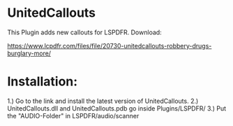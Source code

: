 # UnitedCallouts

This Plugin adds new callouts for LSPDFR. Download: 

https://www.lcpdfr.com/files/file/20730-unitedcallouts-robbery-drugs-burglary-more/

# Installation:

1.) Go to the link and install the latest version of UnitedCallouts.
2.) UnitedCallouts.dll and UnitedCallouts.pdb go inside Plugins/LSPDFR/
3.) Put the "AUDIO-Folder" in LSPDFR/audio/scanner
